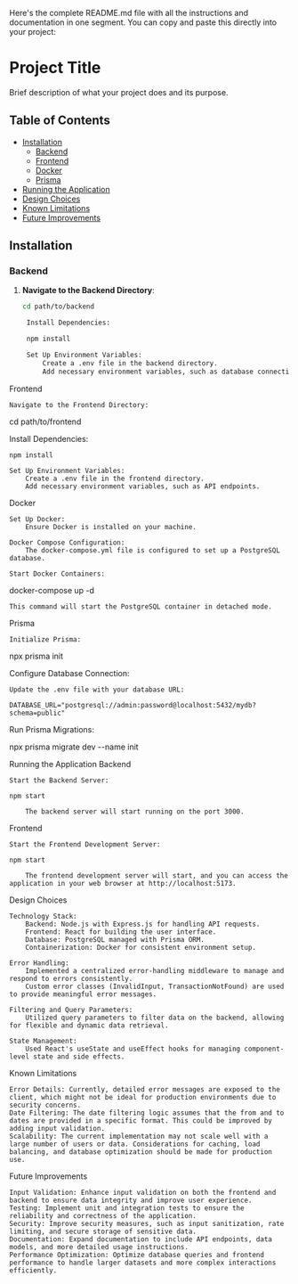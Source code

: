 Here's the complete README.md file with all the instructions and documentation in one segment. You can copy and paste this directly into your project:

# Project Title

Brief description of what your project does and its purpose.

## Table of Contents

- [Installation](#installation)
  - [Backend](#backend)
  - [Frontend](#frontend)
  - [Docker](#docker)
  - [Prisma](#prisma)
- [Running the Application](#running-the-application)
- [Design Choices](#design-choices)
- [Known Limitations](#known-limitations)
- [Future Improvements](#future-improvements)

## Installation

### Backend

1. **Navigate to the Backend Directory**:

   ```bash
   cd path/to/backend

    Install Dependencies:

    npm install

    Set Up Environment Variables:
        Create a .env file in the backend directory.
        Add necessary environment variables, such as database connection strings, API keys, etc.
   ```

Frontend

    Navigate to the Frontend Directory:

cd path/to/frontend

Install Dependencies:

    npm install

    Set Up Environment Variables:
        Create a .env file in the frontend directory.
        Add necessary environment variables, such as API endpoints.

Docker

    Set Up Docker:
        Ensure Docker is installed on your machine.

    Docker Compose Configuration:
        The docker-compose.yml file is configured to set up a PostgreSQL database.

    Start Docker Containers:

docker-compose up -d

    This command will start the PostgreSQL container in detached mode.

Prisma

    Initialize Prisma:

npx prisma init

Configure Database Connection:

    Update the .env file with your database URL:

    DATABASE_URL="postgresql://admin:password@localhost:5432/mydb?schema=public"

Run Prisma Migrations:

npx prisma migrate dev --name init

Running the Application
Backend

    Start the Backend Server:

    npm start

        The backend server will start running on the port 3000.

Frontend

    Start the Frontend Development Server:

    npm start

        The frontend development server will start, and you can access the application in your web browser at http://localhost:5173.

Design Choices

    Technology Stack:
        Backend: Node.js with Express.js for handling API requests.
        Frontend: React for building the user interface.
        Database: PostgreSQL managed with Prisma ORM.
        Containerization: Docker for consistent environment setup.

    Error Handling:
        Implemented a centralized error-handling middleware to manage and respond to errors consistently.
        Custom error classes (InvalidInput, TransactionNotFound) are used to provide meaningful error messages.

    Filtering and Query Parameters:
        Utilized query parameters to filter data on the backend, allowing for flexible and dynamic data retrieval.

    State Management:
        Used React's useState and useEffect hooks for managing component-level state and side effects.

Known Limitations

    Error Details: Currently, detailed error messages are exposed to the client, which might not be ideal for production environments due to security concerns.
    Date Filtering: The date filtering logic assumes that the from and to dates are provided in a specific format. This could be improved by adding input validation.
    Scalability: The current implementation may not scale well with a large number of users or data. Considerations for caching, load balancing, and database optimization should be made for production use.

Future Improvements

    Input Validation: Enhance input validation on both the frontend and backend to ensure data integrity and improve user experience.
    Testing: Implement unit and integration tests to ensure the reliability and correctness of the application.
    Security: Improve security measures, such as input sanitization, rate limiting, and secure storage of sensitive data.
    Documentation: Expand documentation to include API endpoints, data models, and more detailed usage instructions.
    Performance Optimization: Optimize database queries and frontend performance to handle larger datasets and more complex interactions efficiently.
